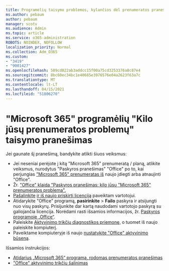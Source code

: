```yaml
---
title: Programėlių taisymo problemos, kylančios dėl prenumeratos pranešimo, sprendimas
ms.author: pebaum
author: pebaum
manager: scotv
ms.audience: Admin
ms.topic: article
ms.service: o365-administration
ROBOTS: NOINDEX, NOFOLLOW
localization_priority: Normal
ms.collection: Adm_O365
ms.custom:
- "3419"
- "9001427"
ms.openlocfilehash: 509cd022ab3addcc15f00a75cd3253376a8c87e4
ms.sourcegitcommit: 8bc60ec34bc1e40685e3976576e04a2623f63a7c
ms.translationtype: MT
ms.contentlocale: lt-LT
ms.lasthandoff: 04/15/2021
ms.locfileid: "51806270"
---
```

# <a name="fixing-the-microsoft-365-apps-weve-run-into-a-problem-with-your-subscription-message"></a>"Microsoft 365" programėlių "Kilo jūsų prenumeratos problemų" taisymo pranešimas

Jei gaunate šį pranešimą, bandykite atlikti šiuos veiksmus:

- Jei neseniai perėjote į kitą "Microsoft 365" prenumeratą / planą, atlikite veiksmus, nurodytus "Paskyros pranešimas" "Office" po to, kai perjungias ["Microsoft 365" prenumeratas iš](https://support.office.com/article/account-notice-appears-in-office-after-switching-office-365-plans-857dc33a-1efc-4ce7-ac3f-ef616314e27d) naujo įdiegti arba atnaujinti "Office".
- Žr. ["Office" klaida "Paskyros pranešimas: kilo jūsų "Microsoft 365" prenumeratos problema".](https://support.office.com/article/office-error-account-notice-we-ve-run-into-a-problem-with-your-office-365-subscription-17f71ecb-f53c-4f3d-ae18-7230ca1594c1) 
- [Pašalinkite](https://docs.microsoft.com/microsoft-365/admin/manage/remove-licenses-from-users) [ir iš naujo priskirti licenciją](https://docs.microsoft.com/microsoft-365/admin/manage/assign-licenses-to-users) paveiktam vartotojui.
- Atidarykite "Office" programą, **pasirinkite**  >  **Failo** paskyra ir atsijungti nuo visų paskyrų. Prisijunkite dar kartą naudodami vartotojo paskyrą su galiojančia licencija. Norėdami rasti išsamios informacijos, žr. [Paskyros programoje „Office“](https://support.office.com/article/628ea040-f265-49de-b986-be09c3ebf8a9).
- Paleiskite [Aktyvinimo trikčių diagnostikos priemonę](https://aka.ms/SARA-OfficeActivation-Alchemy), o tuomet iš naujo paleiskite kompiuterį.
- Paveiktame kompiuteryje iš naujo [nustatykite "Office" aktyvinimo būseną](https://docs.microsoft.com/office365/troubleshoot/activation/reset-office-365-proplus-activation-state).

Išsamios instrukcijos:
- [Atidarius „Microsoft 365“ programą, rodomas prenumeratos pranešimas](https://support.office.com/article/4cabe32c-f594-4c0e-9191-3d3ade10cceb)
- ["Office" aktyvinimo trikčių šalinimas](https://support.office.com/article/0d23d3c0-c19c-4b2f-9845-5344fedc4380)